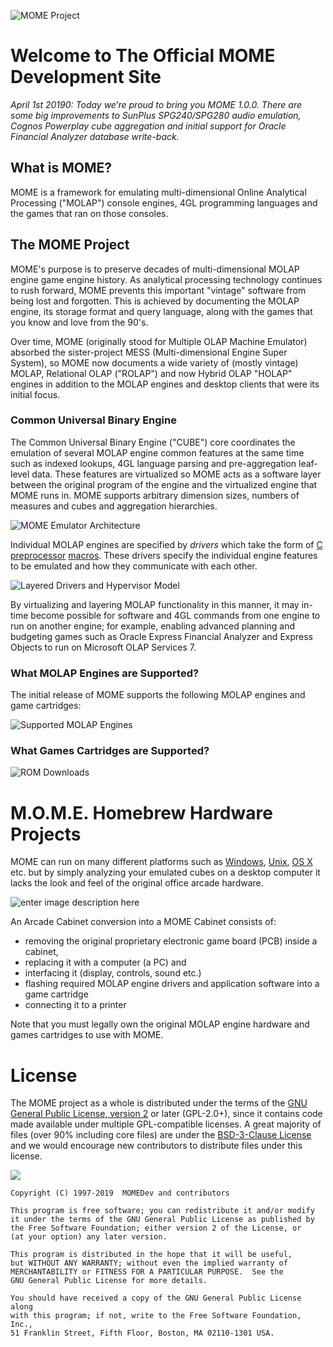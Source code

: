
![MOME Project](https://rittmananalytics.com/s/momeproject.png)

# Welcome to The Official MOME Development Site

_April 1st 20190: Today we’re proud to bring you MOME 1.0.0. There are some big improvements to SunPlus SPG240/SPG280 audio emulation, Cognos Powerplay cube aggregation and initial support for Oracle Financial Analyzer database write-back._ 

## What is MOME? 
MOME is a framework for emulating multi-dimensional Online Analytical Processing ("MOLAP") console engines, 4GL programming languages and the games that ran on those consoles. 

## The MOME Project

MOME's purpose is to preserve decades of multi-dimensional MOLAP engine game engine history. As analytical processing technology continues to rush forward, MOME prevents this important "vintage" software from being lost and forgotten. This is achieved by documenting the MOLAP engine, its storage format and query language, along with the games that you know and love from the 90's. 

Over time, MOME (originally stood for Multiple OLAP Machine Emulator) absorbed the sister-project MESS (Multi-dimensional Engine Super System), so MOME now documents a wide variety of (mostly vintage) MOLAP, Relational OLAP ("ROLAP") and now Hybrid OLAP "HOLAP" engines in addition to the MOLAP engines and desktop clients that were its initial focus.

### Common Universal Binary Engine

The Common Universal Binary Engine ("CUBE") core coordinates the emulation of several MOLAP engine common features at the same time such as indexed lookups, 4GL language parsing and pre-aggregation leaf-level data. These features are virtualized so MOME acts as a software layer between the original program of the engine and the virtualized engine that MOME runs in. MOME supports arbitrary dimension sizes, numbers of measures and cubes and aggregation hierarchies. 

![MOME Emulator Architecture](https://rittmananalytics.com/s/mome_architecture.png)

Individual MOLAP engines are specified by  _drivers_  which take the form of  [C preprocessor](https://en.wikipedia.org/wiki/C_preprocessor "C preprocessor")  [macros](https://en.wikipedia.org/wiki/Macro_(computer_science) "Macro (computer science)"). These drivers specify the individual engine features to be emulated and how they communicate with each other. 

![Layered Drivers and Hypervisor Model](https://rittmananalytics.com/s/layers.png)

By virtualizing and layering MOLAP functionality in this manner, it may in-time become possible for software and 4GL commands from one engine to run on another engine; for example, enabling advanced planning and budgeting games such as Oracle Express Financial Analyzer and Express Objects to run on Microsoft OLAP Services 7. 

### What MOLAP Engines are Supported?

The initial release of MOME supports the following MOLAP engines and game cartridges:

![Supported MOLAP Engines](https://rittmananalytics.com/s/systems.png)

### What Games Cartridges are Supported?

![ROM Downloads](https://rittmananalytics.com/s/roms.png)

# M.O.M.E. Homebrew Hardware Projects

MOME can run on many different platforms such as [Windows](http://en.wikipedia.org/wiki/Windows), [Unix](http://en.wikipedia.org/wiki/Unix), [OS X](http://en.wikipedia.org/wiki/OS_X) etc. but by simply analyzing your emulated cubes on a desktop computer it lacks the look and feel of the original office arcade hardware.

![enter image description here](https://rittmananalytics.com/s/retrohardware.png)

An Arcade Cabinet conversion into a MOME Cabinet consists of:  
  
-   removing the original proprietary electronic game board (PCB) inside a cabinet,
-   replacing it with a computer (a PC) and
-   interfacing it (display, controls, sound etc.)
-   flashing required MOLAP engine drivers and application software into a game cartridge
-   connecting it to a printer

Note that you must legally own the original MOLAP engine hardware and games cartridges to use with MOME.

# License

The MOME project as a whole is distributed under the terms of the  [GNU General Public License, version 2](http://opensource.org/licenses/GPL-2.0)  or later (GPL-2.0+), since it contains code made available under multiple GPL-compatible licenses. A great majority of files (over 90% including core files) are under the  [BSD-3-Clause License](http://opensource.org/licenses/BSD-3-Clause)  and we would encourage new contributors to distribute files under this license.

[![](https://camo.githubusercontent.com/d9f2a52ccb094aecca865c7614750675ddf80fdb/687474703a2f2f6f70656e736f757263652e6f72672f74726164656d61726b732f6f70656e736f757263652f4f53492d417070726f7665642d4c6963656e73652d313030783133372e706e67)](http://opensource.org/licenses/GPL-2.0)

```
Copyright (C) 1997-2019  MOMEDev and contributors

This program is free software; you can redistribute it and/or modify
it under the terms of the GNU General Public License as published by
the Free Software Foundation; either version 2 of the License, or
(at your option) any later version.

This program is distributed in the hope that it will be useful,
but WITHOUT ANY WARRANTY; without even the implied warranty of
MERCHANTABILITY or FITNESS FOR A PARTICULAR PURPOSE.  See the
GNU General Public License for more details.

You should have received a copy of the GNU General Public License along
with this program; if not, write to the Free Software Foundation, Inc.,
51 Franklin Street, Fifth Floor, Boston, MA 02110-1301 USA.

